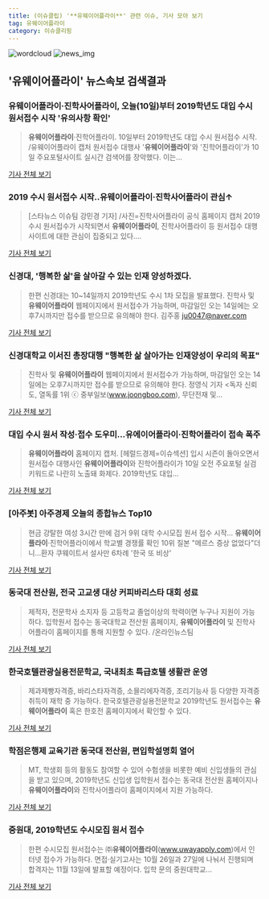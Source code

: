 ```yaml
---
title: (이슈클립) '**유웨이어플라이**' 관련 이슈, 기사 모아 보기
tag: 유웨이어플라이
category: 이슈클리핑
---
```

![wordcloud](https://s3.ap-northeast-2.amazonaws.com/lyrics101-wordcloud/2018-09-10-1536574514.png)
![news_img](https://user-images.githubusercontent.com/42597476/44507050-1206f400-a6e4-11e8-8d98-7ffbfebb353f.png)
## **'**유웨이어플라이**'** 뉴스속보 검색결과
### **유웨이어플라이**·진학사어플라이, 오늘(10일)부터 2019학년도 대입 수시 원서접수 시작 '유의사항 확인'

>**유웨이어플라이**·진학어플라이. 10일부터 2019학년도 대입 수시 원서접수 시작. /유웨이어플라이 캡처  원서접수 대행사 '**유웨이어플라이**'와 '진학어플라이'가 10일 주요포털사이트 실시간 검색어를 장악했다. 이는...

<a href="http://www.kyeongin.com/main/view.php?key=20180910001842168" target="_blank">기사 전체 보기</a>

### 2019 수시 원서접수 시작..**유웨이어플라이**·진학사어플라이 관심↑

>[스타뉴스 이슈팀 강민경 기자] /사진=진학사어플라이 공식 홈페이지 캡처 2019 수시 원서접수가 시작되면서 **유웨이어플라이**, 진학사어플라이 등 원서접수 대행 사이트에 대한 관심이 집중되고 있다....

<a href="http://star.mt.co.kr/stview.php?no=2018091018200538135" target="_blank">기사 전체 보기</a>

### 신경대, '행복한 삶'을 살아갈 수 있는 인재 양성하겠다.

>한편 신경대는 10~14일까지 2019학년도 수시 1차 모집을 발표했다. 진학사 및 **유웨이어플라이** 웹페이지에서 원서접수가 가능하며, 마감일인 오는 14일에는 오후7시까지만 접수를 받으므로 유의해야 한다. 김주홍 ju0047@naver.com

<a href="http://www.asiatoday.co.kr/view.php?key=20180910010005470" target="_blank">기사 전체 보기</a>

### 신경대학교 이서진 총장대행 "행복한 삶 살아가는 인재양성이 우리의 목표"

>진학사 및 **유웨이어플라이** 웹페이지에서 원서접수가 가능하며, 마감일인 오는 14일에는 오후7시까지만 접수를 받으므로 유의해야 한다. 정영식 기자 <독자 신뢰도, 열독률 1위 ⓒ 중부일보(www.joongboo.com), 무단전재 및...

<a href="http://www.joongboo.com/news/articleView.html?idxno=1285923" target="_blank">기사 전체 보기</a>

### 대입 수시 원서 작성·접수 도우미…유에이어플라이·진학어플라이 접속 폭주

>**유웨이어플라이** 홈페이지 캡처. [헤럴드경제=이슈섹션] 입시 시즌이 돌아오면서 원서접수 대행사인 **유웨이어플라이**와 진학어플라이가 10일 오전 주요포털 실검 키워드로 나란히 노출돼 화제다. 2019학년도 대입...

<a href="http://news.heraldcorp.com/view.php?ud=20180910000037" target="_blank">기사 전체 보기</a>

### [아주봇] 아주경제 오늘의 종합뉴스 Top10

>현금 강탈한 여성 3시간 만에 검거 9위 대학 수시모집 원서 접수 시작… **유웨이어플라이**·진학어플라이에서 학교별 경쟁률 확인 10위 질본 "메르스 증상 없었다"더니…환자 쿠웨이트서 설사만 6차례 '한국 또 비상'

<a href="http://www.ajunews.com/view/20180910173070894" target="_blank">기사 전체 보기</a>

### 동국대 전산원, 전국 고교생 대상 커피바리스타 대회 성료

>제적자, 전문학사 소지자 등 고등학교 졸업이상의 학력이면 누구나 지원이 가능하다. 입학원서 접수는 동국대학교 전산원 홈페이지, **유웨이어플라이** 및 진학사어플라이 홈페이지를 통해 지원할 수 있다. /온라인뉴스팀

<a href="http://www.incheonilbo.com/news/articleView.html?idxno=904060" target="_blank">기사 전체 보기</a>

### 한국호텔관광실용전문학교, 국내최초 특급호텔 생활관 운영

>제과제빵자격증, 바리스타자격증, 소믈리에자격증, 조리기능사 등 다양한 자격증 취득이 재학 중 가능하다. 한국호텔관광실용전문학교 2019학년도 원서접수는 **유웨이어플라이** 혹은 한호전 홈페이지에서 확인할 수 있다.

<a href="http://www.newstown.co.kr/news/articleView.html?idxno=339938" target="_blank">기사 전체 보기</a>

### 학점은행제 교육기관 동국대 전산원, 편입학설명회 열어

>MT, 학생회 등의 활동도 참여할 수 있어 수험생을 비롯한 예비 신입생들의 관심을 받고 있으며, 2019학년도 신입생 입학원서 접수는 동국대 전산원 홈페이지나 **유웨이어플라이**와 진학사어플라이 홈페이지에서 지원 가능하다.

<a href="http://www.koreadaily.com/news/read.asp?art_id=6547208" target="_blank">기사 전체 보기</a>

### 중원대, 2019학년도 수시모집 원서 접수

>한편 수시모집 원서접수는 ㈜**유웨이어플라이**(www.uwayapply.com)에서 인터넷 접수가 가능하다. 면접·실기고사는 10월 26일과 27일에 나눠서 진행되며 합격자는 11월 13일에 발표할 예정이다. 입학 문의 중원대학교...

<a href="http://www.jbnews.com/news/articleView.html?idxno=1217555" target="_blank">기사 전체 보기</a>


